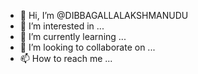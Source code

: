 - 👋 Hi, I’m @DIBBAGALLALAKSHMANUDU
- 👀 I’m interested in ...
- 🌱 I’m currently learning ...
- 💞️ I’m looking to collaborate on ...
- 📫 How to reach me ...

<!---
DIBBAGALLALAKSHMANUDU/DIBBAGALLALAKSHMANUDU is a ✨ special ✨ repository because its `README.md` (this file) appears on your GitHub profile.
You can click the Preview link to take a look at your changes.
--->
